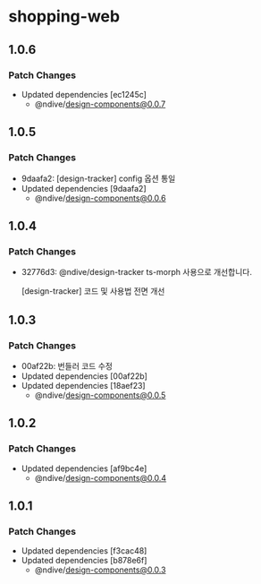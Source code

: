 # shopping-web

## 1.0.6

### Patch Changes

- Updated dependencies [ec1245c]
  - @ndive/design-components@0.0.7

## 1.0.5

### Patch Changes

- 9daafa2: [design-tracker] config 옵션 통일
- Updated dependencies [9daafa2]
  - @ndive/design-components@0.0.6

## 1.0.4

### Patch Changes

- 32776d3: @ndive/design-tracker ts-morph 사용으로 개선합니다.

    [design-tracker] 코드 및 사용법 전면 개선

## 1.0.3

### Patch Changes

- 00af22b: 번들러 코드 수정
- Updated dependencies [00af22b]
- Updated dependencies [18aef23]
  - @ndive/design-components@0.0.5

## 1.0.2

### Patch Changes

- Updated dependencies [af9bc4e]
  - @ndive/design-components@0.0.4

## 1.0.1

### Patch Changes

- Updated dependencies [f3cac48]
- Updated dependencies [b878e6f]
  - @ndive/design-components@0.0.3
